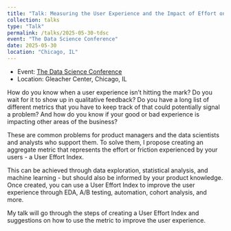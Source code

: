```yaml
---
title: "Talk: Measuring the User Experience and the Impact of Effort on Business Outcomes"
collection: talks
type: "Talk"
permalink: /talks/2025-05-30-tdsc
event: "The Data Science Conference"
date: 2025-05-30
location: "Chicago, IL"
---
```


- Event: [The Data Science Conference](https://www.thedatascienceconference.com/)
- Location: Gleacher Center, Chicago, IL

How do you know when a user experience isn’t hitting the mark? Do you wait for it to show up in qualitative feedback? Do you have a long list of different metrics that you have to keep track of that could potentially signal a problem? And how do you know if your good or bad experience is impacting other areas of the business? 

These are common problems for product managers and the data scientists and analysts who support them. To solve them, I propose creating an aggregate metric that represents the effort or friction experienced by your users - a User Effort Index. 

This can be achieved through data exploration, statistical analysis, and machine learning - but should also be informed by your product knowledge. Once created, you can use a User Effort Index to improve the user experience through EDA, A/B testing, automation, cohort analysis, and more. 

My talk will go through the steps of creating a User Effort Index and suggestions on how to use the metric to improve the user experience.
